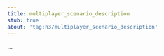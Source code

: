 ```yaml
---
title: multiplayer_scenario_description
stub: true
about: 'tag:h3/multiplayer_scenario_description'
---
```

...
